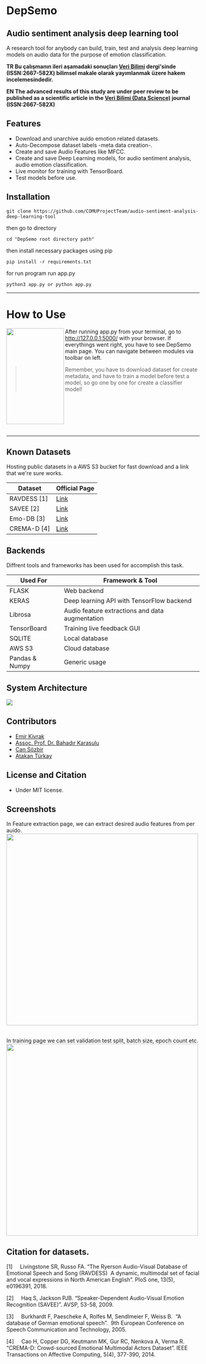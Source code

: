 # DepSemo
## Audio sentiment analysis deep learning tool
A research tool for anybody can build, train, test and analysis deep learning models on audio data for the purpose of emotion classification.


**TR  Bu çalışmanın ileri aşamadaki sonuçları [Veri Bilimi](https://dergipark.org.tr/en/pub/veri) dergi'sinde (ISSN:2667-582X) bilimsel makale olarak yayımlanmak üzere hakem incelemesindedir.**


**EN The advanced results of this study are under peer review to be published as a scientific article in the [Veri Bilimi (Data Science)](https://dergipark.org.tr/en/pub/veri) journal (ISSN:2667-582X)**

## Features

- Download and unarchive auido emotion related datasets.
- Auto-Decompose dataset labels -meta data creation-.
- Create and save Audio Features like MFCC.
- Create and save Deep Learning models, for  audio sentiment analysis, audio emotion classification.
- Live monitor for training with TensorBoard.
- Test models before use.


## Installation

```
git clone https://github.com/COMUProjectTeam/audio-sentiment-analysis-deep-learning-tool
```

then go to directory

```
cd "DepSemo root directory path"
```

then install necessary packages using pip

```
pip install -r requirements.txt
```

for run program run app.py

```
python3 app.py or python app.py
```
---


# How to Use 

<img align="left" width="150" height="250" src="https://i.im.ge/2021/09/01/Q1Nter.png">

After running app.py from your terminal, go to http://127.0.0.1:5000/ with your browser. If everythings went right, you have to see DepSemo main page. You can navigate between modules via toolbar on left.


> Remember, you have to download dataset for create metadata, and have to train a model before test a model, so go one by one for create a classifier model!

<br />
<br />
<br />
<br />
<br />

---

## Known Datasets

Hosting public datasets in a AWS S3 bucket for fast download and a link that we're sure works.

| Dataset | Official Page |
| ------ | ------ |
| RAVDESS [1] | [Link](https://www.google.com/search?q=ravdess&rlz=1C1FKPE_trTR967TR967&oq=ravdess&aqs=chrome.0.35i39j69i59j0i512j0i20i263i512l2j0i512l5.2190j0j7&sourceid=chrome&ie=UTF-8)|
| SAVEE [2] | [Link](http://kahlan.eps.surrey.ac.uk/savee/)|
| Emo-DB [3] | [Link](http://emodb.bilderbar.info/start.html)|
| CREMA-D [4]  | [Link](https://www.ncbi.nlm.nih.gov/pmc/articles/PMC4313618/)|


## Backends

Diffrent tools and frameworks has been used for accomplish this task.

| Used For | Framework & Tool  |
| ------ | ------ |
| FLASK | Web backend |
| KERAS | Deep learning API with TensorFlow backend|
| Librosa | Audio feature extractions and data augmentation|
| TensorBoard | Training live feedback GUI|
| SQLITE | Local database |
| AWS S3 | Cloud database |
| Pandas & Numpy | Generic usage |

## System Architecture
<img  src="https://i.im.ge/2021/09/02/Q1CFz0.png">

## Contributors

- [Emir Kivrak](https://github.com/emirkivrak)
- [Assoc. Prof. Dr. Bahadır Karasulu](https://scholar.google.com.tr/citations?user=NEhs3ttTIzkC&hl=tr)
- [Can Sözbir](https://github.com/cansozbir)
- [Atakan Türkay](https://github.com/atakanhr)

## License and Citation 

* Under MIT license.

## Screenshots
In Feature extraction page, we can extract desired audio features from per auido.
<img  width="500" height="500" src="https://i.im.ge/2021/09/01/Q1PurP.md.png">

<br/>
In training page we can set validation test split, batch size, epoch count etc.
<img  width="500" height="500" src="https://i.im.ge/2021/09/01/Q1PF51.png">


## Citation for datasets.

[1]     Livingstone SR, Russo FA. “The Ryerson Audio-Visual Database of Emotional Speech and Song (RAVDESS)  A dynamic, multimodal set of facial and vocal expressions in North American English”. PIoS one, 13(5), e0196391, 2018.

[2]     Haq S, Jackson PJB. “Speaker-Dependent Audio-Visual Emotion Recognition (SAVEE)”. AVSP, 53-58, 2009.

[3]     Burkhardt F, Paescheke A, Rolfes M, Sendlmeier F, Weiss B.  “A database of German emotional speech”.  9th European Conference on Speech Communication and Technology, 2005.

[4]     Cao H, Copper DG, Keutmann MK, Gur RC, Nenkova A, Verma R. “CREMA-D: Crowd-sourced Emotional Multimodal Actors Dataset”. IEEE Transactions on Affective Computing, 5(4), 377-390, 2014.
